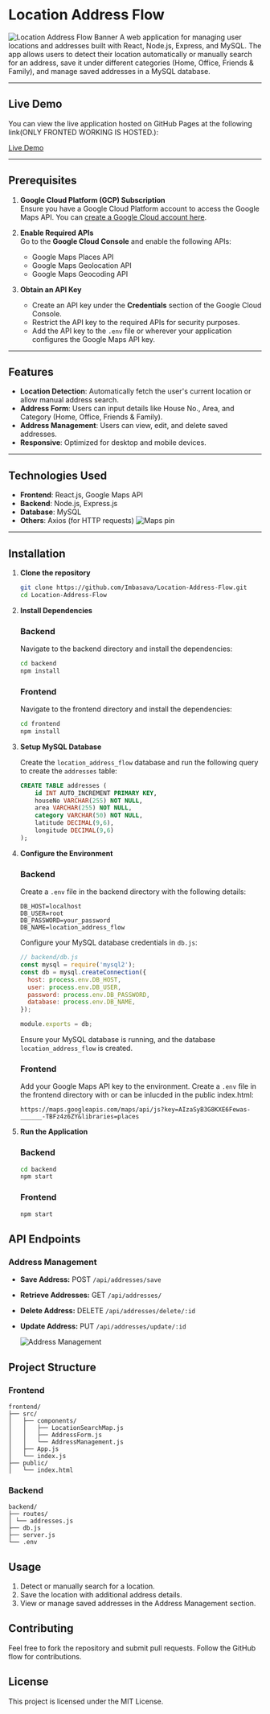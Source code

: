 # Location Address Flow
![Location Address Flow Banner](images/first.png)
A web application for managing user locations and addresses built with React, Node.js, Express, and MySQL. The app allows users to detect their location automatically or manually search for an address, save it under different categories (Home, Office, Friends & Family), and manage saved addresses in a MySQL database.

---
## Live Demo

You can view the live application hosted on GitHub Pages at the following link(ONLY FRONTED WORKING IS HOSTED.):

[Live Demo](https://Imbasava.github.io/Real-Time-Location-Address-Management)

---

## Prerequisites

1. **Google Cloud Platform (GCP) Subscription**  
   Ensure you have a Google Cloud Platform account to access the Google Maps API. You can [create a Google Cloud account here](https://console.cloud.google.com/).

2. **Enable Required APIs**  
   Go to the **Google Cloud Console** and enable the following APIs:
   - Google Maps Places API
   - Google Maps Geolocation API
   - Google Maps Geocoding API

3. **Obtain an API Key**  
   - Create an API key under the **Credentials** section of the Google Cloud Console.
   - Restrict the API key to the required APIs for security purposes.
   - Add the API key to the `.env` file or wherever your application configures the Google Maps API key.

---



## Features

- **Location Detection**: Automatically fetch the user's current location or allow manual address search.
- **Address Form**: Users can input details like House No., Area, and Category (Home, Office, Friends & Family).
- **Address Management**: Users can view, edit, and delete saved addresses.
- **Responsive**: Optimized for desktop and mobile devices.

---

## Technologies Used

- **Frontend**: React.js, Google Maps API
- **Backend**: Node.js, Express.js
- **Database**: MySQL
- **Others**: Axios (for HTTP requests)
![Maps pin](images/3rd.png)
---

## Installation

1. **Clone the repository**

    ```bash
    git clone https://github.com/Imbasava/Location-Address-Flow.git
    cd Location-Address-Flow
    ```

2. **Install Dependencies**

    ### Backend

    Navigate to the backend directory and install the dependencies:

    ```bash
    cd backend
    npm install
    ```

    ### Frontend

    Navigate to the frontend directory and install the dependencies:

    ```bash
    cd frontend
    npm install
    ```
3. **Setup MySQL Database**

    Create the `location_address_flow` database and run the following query to create the `addresses` table:

    ```sql
    CREATE TABLE addresses (
        id INT AUTO_INCREMENT PRIMARY KEY,
        houseNo VARCHAR(255) NOT NULL,
        area VARCHAR(255) NOT NULL,
        category VARCHAR(50) NOT NULL,
        latitude DECIMAL(9,6),
        longitude DECIMAL(9,6)
    );
    ```

4. **Configure the Environment**

    ### Backend

    Create a `.env` file in the backend directory with the following details:

    ```env
    DB_HOST=localhost
    DB_USER=root
    DB_PASSWORD=your_password
    DB_NAME=location_address_flow
    ```

    Configure your MySQL database credentials in `db.js`:

    ```javascript
    // backend/db.js
    const mysql = require('mysql2');
    const db = mysql.createConnection({
      host: process.env.DB_HOST,
      user: process.env.DB_USER,
      password: process.env.DB_PASSWORD,
      database: process.env.DB_NAME,
    });

    module.exports = db;
    ```

    Ensure your MySQL database is running, and the database `location_address_flow` is created.

    ### Frontend

    Add your Google Maps API key to the environment. Create a `.env` file in the frontend directory with or can be inlucded in the public index.html:

    ```env
    https://maps.googleapis.com/maps/api/js?key=AIzaSyB3G8KXE6Fewas-______-TBFz4z6ZY&libraries=places
    ```

5. **Run the Application**

    ### Backend

    ```bash
    cd backend
    npm start
    ```

    ### Frontend

    ```bash
    npm start
    ```

## API Endpoints

### Address Management

- **Save Address:** POST `/api/addresses/save`
- **Retrieve Addresses:** GET `/api/addresses/`
- **Delete Address:** DELETE `/api/addresses/delete/:id`
- **Update Address:** PUT `/api/addresses/update/:id`

  ![Address Management](images/4th.png)


## Project Structure

### Frontend

```plaintext
frontend/
├── src/
│   ├── components/
│   │   ├── LocationSearchMap.js
│   │   ├── AddressForm.js
│   │   └── AddressManagement.js
│   ├── App.js
│   └── index.js
├── public/
│   └── index.html
```
### Backend
``` plaintext
backend/
├── routes/
│ └── addresses.js
├── db.js
├── server.js
└── .env
```
## Usage

1. Detect or manually search for a location.
2. Save the location with additional address details.
3. View or manage saved addresses in the Address Management section.

## Contributing

Feel free to fork the repository and submit pull requests. Follow the GitHub flow for contributions.

## License

This project is licensed under the MIT License.
